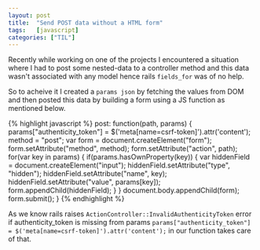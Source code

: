 ```yaml
---
layout: post
title:  "Send POST data without a HTML form"
tags:   [javascript]
categories: ["TIL"]
---
```

Recently while working on one of the projects I encountered a situation where I had to post some nested-data to a controller method and this data wasn't associated with any model hence rails `fields_for` was of no help.

So to acheive it I created a `params json` by fetching the values from DOM and then posted this data by building a form using a JS function as mentioned below.

{% highlight javascript %}
  post: function(path, params) {
    params["authenticity_token"] = $('meta[name=csrf-token]').attr('content');
    method = "post";
    var form = document.createElement("form");
    form.setAttribute("method", method);
    form.setAttribute("action", path);
    for(var key in params) {
        if(params.hasOwnProperty(key)) {
            var hiddenField = document.createElement("input");
            hiddenField.setAttribute("type", "hidden");
            hiddenField.setAttribute("name", key);
            hiddenField.setAttribute("value", params[key]);
            form.appendChild(hiddenField);
         }
    }
    document.body.appendChild(form);
    form.submit();
  }
{% endhighlight %}

As we know rails raises `ActionController::InvalidAuthenticityToken` error if authenticity_token is missing from params
`params["authenticity_token"] = $('meta[name=csrf-token]').attr('content');` in our function takes care of that.
